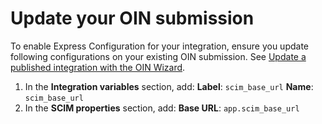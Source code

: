 # Update your OIN submission

To enable Express Configuration for your integration, ensure you update following configurations on your existing OIN submission. See [Update a published integration with the OIN Wizard](https://developer.okta.com/docs/guides/update-oin-app/scim/main/).

1. In the **Integration variables** section, add:
    **Label**: `scim_base_url`
    **Name**: `scim_base_url`
2. In the **SCIM properties** section, add:
    **Base URL**: `app.scim_base_url`
